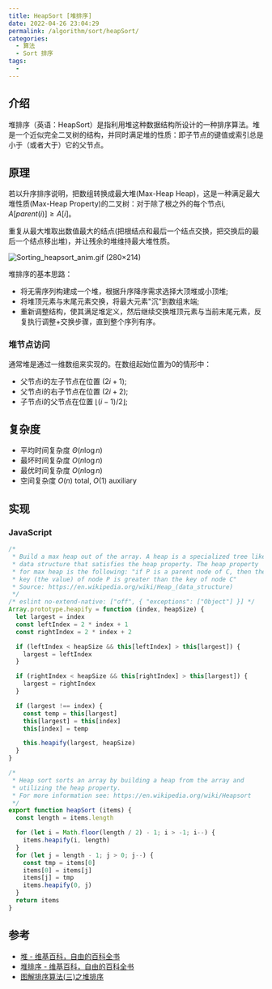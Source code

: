 ```yaml
---
title: HeapSort [堆排序]
date: 2022-04-26 23:04:29
permalink: /algorithm/sort/heapSort/
categories:
  - 算法
  - Sort 排序
tags:
  - 
---
```


## 介绍

堆排序（英语：HeapSort）是指利用堆这种数据结构所设计的一种排序算法。堆是一个近似完全二叉树的结构，并同时满足堆的性质：即子节点的键值或索引总是小于（或者大于）它的父节点。

<!-- more -->

## 原理

若以升序排序说明，把数组转换成最大堆(Max-Heap Heap)，这是一种满足最大堆性质(Max-Heap Property)的二叉树：对于除了根之外的每个节点i, $A[parent(i)] ≥ A[i]$。

重复从最大堆取出数值最大的结点(把根结点和最后一个结点交换，把交换后的最后一个结点移出堆)，并让残余的堆维持最大堆性质。

![Sorting_heapsort_anim.gif (280×214)](https://upload.wikimedia.org/wikipedia/commons/1/1b/Sorting_heapsort_anim.gif)

堆排序的基本思路：

- 将无需序列构建成一个堆，根据升序降序需求选择大顶堆或小顶堆;
- 将堆顶元素与末尾元素交换，将最大元素"沉"到数组末端;
- 重新调整结构，使其满足堆定义，然后继续交换堆顶元素与当前末尾元素，反复执行调整+交换步骤，直到整个序列有序。

### 堆节点访问

通常堆是通过一维数组来实现的。在数组起始位置为0的情形中：

- 父节点i的左子节点在位置 ${\displaystyle (2i+1)}$;
- 父节点i的右子节点在位置 ${\displaystyle (2i+2)}$;
- 子节点i的父节点在位置 ${\displaystyle \lfloor (i-1)/2\rfloor }$;

## 复杂度

- 平均时间复杂度 $\Theta (n\log n)$
- 最坏时间复杂度 $O(n\log n)$
- 最优时间复杂度 $O(n\log n)$
- 空间复杂度 $O(n)$ total, $O(1)$ auxiliary

## 实现

### JavaScript

```js
/*
 * Build a max heap out of the array. A heap is a specialized tree like
 * data structure that satisfies the heap property. The heap property
 * for max heap is the following: "if P is a parent node of C, then the
 * key (the value) of node P is greater than the key of node C"
 * Source: https://en.wikipedia.org/wiki/Heap_(data_structure)
 */
/* eslint no-extend-native: ["off", { "exceptions": ["Object"] }] */
Array.prototype.heapify = function (index, heapSize) {
  let largest = index
  const leftIndex = 2 * index + 1
  const rightIndex = 2 * index + 2

  if (leftIndex < heapSize && this[leftIndex] > this[largest]) {
    largest = leftIndex
  }

  if (rightIndex < heapSize && this[rightIndex] > this[largest]) {
    largest = rightIndex
  }

  if (largest !== index) {
    const temp = this[largest]
    this[largest] = this[index]
    this[index] = temp

    this.heapify(largest, heapSize)
  }
}

/*
 * Heap sort sorts an array by building a heap from the array and
 * utilizing the heap property.
 * For more information see: https://en.wikipedia.org/wiki/Heapsort
 */
export function heapSort (items) {
  const length = items.length

  for (let i = Math.floor(length / 2) - 1; i > -1; i--) {
    items.heapify(i, length)
  }
  for (let j = length - 1; j > 0; j--) {
    const tmp = items[0]
    items[0] = items[j]
    items[j] = tmp
    items.heapify(0, j)
  }
  return items
}
```

## 参考

- [堆 - 维基百科，自由的百科全书](https://zh.wikipedia.org/wiki/%E5%A0%86%E7%A9%8D)
- [堆排序 - 维基百科，自由的百科全书](https://zh.wikipedia.org/wiki/%E5%A0%86%E6%8E%92%E5%BA%8F)
- [图解排序算法(三)之堆排序](https://www.cnblogs.com/chengxiao/p/6129630.html)